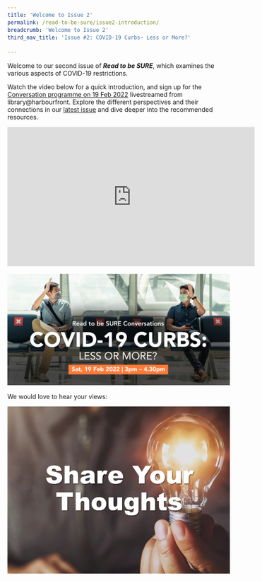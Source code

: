 ```yaml
---
title: 'Welcome to Issue 2'
permalink: /read-to-be-sure/issue2-introduction/
breadcrumb: 'Welcome to Issue 2'
third_nav_title: 'Issue #2: COVID-19 Curbs— Less or More?'

---
```


Welcome to our second issue of ***Read to be SURE***, which examines the various aspects of COVID-19 restrictions.

Watch the video below for a quick introduction, and sign up for the [Conversation programme on 19 Feb 2022](/read-to-be-sure/issue2-conversations/) livestreamed from library@harbourfront. Explore the different perspectives and their connections in our [latest issue](/read-to-be-sure/issue2-perspectives/)  and dive deeper into the recommended resources.

<iframe width="560" height="315" src="https://www.youtube.com/embed/wk-34_iOCRw" title="YouTube video player" frameborder="0" allow="accelerometer; autoplay; clipboard-write; encrypted-media; gyroscope; picture-in-picture" allowfullscreen></iframe>



<a href="https://www.eventbrite.com/e/covid-19-curbs-less-or-more-read-to-be-sure-tickets-249930527937?aff=ebdssbdestsearch&keep_tld=1">![](../images/rtbs2-convo2.jpg)</a>

We would love to hear your views:

<a href="https://forms.gle/NFAYtAWQedbuSKxm8">![](../images/rtbs2-share-your-thoughts.JPG)</a>



